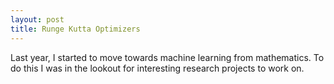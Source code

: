 ```yaml
---
layout: post
title: Runge Kutta Optimizers
---
```


Last year, I started to move towards machine learning from mathematics. To do this I was in the
lookout for interesting research projects to work on.
